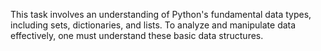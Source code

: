 This task involves an understanding of Python's fundamental data types, including sets, dictionaries, and lists. To analyze and manipulate data effectively, one must understand these basic data structures.
